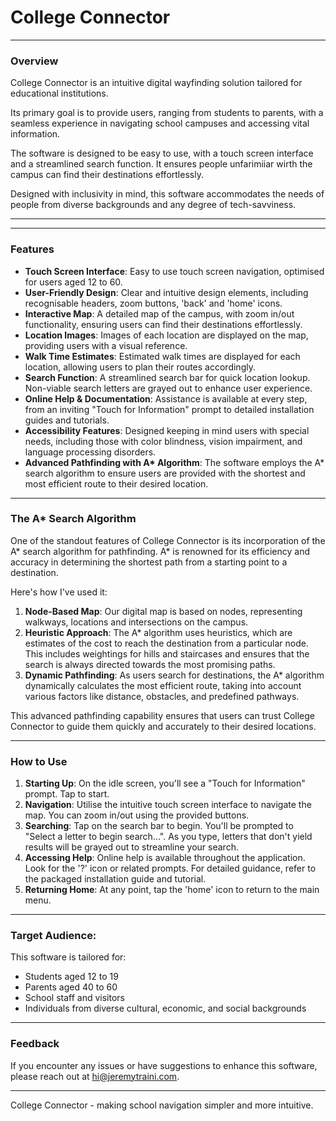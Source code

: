 # College Connector

---

### Overview
College Connector is an intuitive digital wayfinding solution tailored for educational institutions.

Its primary goal is to provide users, ranging from students to parents, with a seamless experience in navigating school campuses and accessing vital information.

The software is designed to be easy to use, with a touch screen interface and a streamlined search function. It ensures people unfarimiiar wirth the campus can find their destinations effortlessly.

Designed with inclusivity in mind, this software accommodates the needs of people from diverse backgrounds and any degree of tech-savviness.

---

---

### Features
- **Touch Screen Interface**: Easy to use touch screen navigation, optimised for users aged 12 to 60.
- **User-Friendly Design**: Clear and intuitive design elements, including recognisable headers, zoom buttons, 'back' and 'home' icons.
- **Interactive Map**: A detailed map of the campus, with zoom in/out functionality, ensuring users can find their destinations effortlessly.
- **Location Images**: Images of each location are displayed on the map, providing users with a visual reference.
- **Walk Time Estimates**: Estimated walk times are displayed for each location, allowing users to plan their routes accordingly.
- **Search Function**: A streamlined search bar for quick location lookup. Non-viable search letters are grayed out to enhance user experience.
- **Online Help & Documentation**: Assistance is available at every step, from an inviting "Touch for Information" prompt to detailed installation guides and tutorials.
- **Accessibility Features**: Designed keeping in mind users with special needs, including those with color blindness, vision impairment, and language processing disorders.
- **Advanced Pathfinding with A\* Algorithm**: The software employs the A* search algorithm to ensure users are provided with the shortest and most efficient route to their desired location.

---

### The A* Search Algorithm

One of the standout features of College Connector is its incorporation of the A* search algorithm for pathfinding. A* is renowned for its efficiency and accuracy in determining the shortest path from a starting point to a destination.

Here's how I've used it:

1. **Node-Based Map**: Our digital map is based on nodes, representing walkways, locations and intersections on the campus.
2. **Heuristic Approach**: The A* algorithm uses heuristics, which are estimates of the cost to reach the destination from a particular node. This includes weightings for hills and staircases and ensures that the search is always directed towards the most promising paths.
3. **Dynamic Pathfinding**: As users search for destinations, the A* algorithm dynamically calculates the most efficient route, taking into account various factors like distance, obstacles, and predefined pathways.

This advanced pathfinding capability ensures that users can trust College Connector to guide them quickly and accurately to their desired locations.

---

### How to Use
1. **Starting Up**: On the idle screen, you'll see a "Touch for Information" prompt. Tap to start.
2. **Navigation**: Utilise the intuitive touch screen interface to navigate the map. You can zoom in/out using the provided buttons.
3. **Searching**: Tap on the search bar to begin. You'll be prompted to "Select a letter to begin search...". As you type, letters that don't yield results will be grayed out to streamline your search.
4. **Accessing Help**: Online help is available throughout the application. Look for the '?' icon or related prompts. For detailed guidance, refer to the packaged installation guide and tutorial.
5. **Returning Home**: At any point, tap the 'home' icon to return to the main menu.

---

### Target Audience:

This software is tailored for:
- Students aged 12 to 19
- Parents aged 40 to 60
- School staff and visitors
- Individuals from diverse cultural, economic, and social backgrounds

---

### Feedback

If you encounter any issues or have suggestions to enhance this software, please reach out at [hi@jeremytraini.com](mailto:hi@jeremytraini.com).

---

College Connector - making school navigation simpler and more intuitive.
